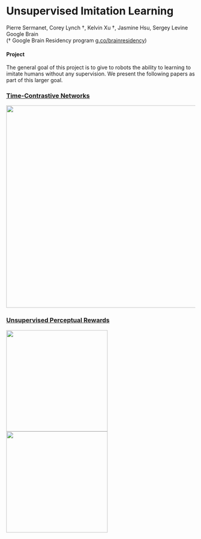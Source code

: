 # Unsupervised Imitation Learning
Pierre Sermanet, Corey Lynch †, Kelvin Xu †, Jasmine Hsu, Sergey Levine<br>
Google Brain<br>
(† Google Brain Residency program [g.co/brainresidency](https://research.google.com/teams/brain/residency/))

#### Project

The general goal of this project is to give to robots the ability to learning to imitate humans without any supervision.
We present the following papers as part of this larger goal.

### [ Time-Contrastive Networks ](https://sermanet.github.io/tcn/)

<img src='docs/figs/pose_squat.mov.gif' width='540'>

### [ Unsupervised Perceptual Rewards ](https://sermanet.github.io/rewards/)

<img src='docs/figs/observation.gif' height='270'>  <img src='docs/figs/imitation.gif' height='270'>

